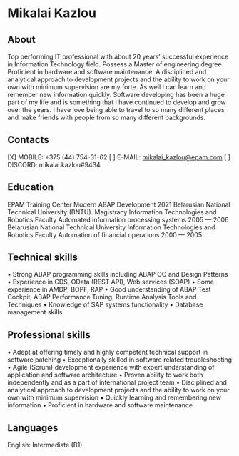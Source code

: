 # Mikalai Kazlou

## About
Top performing IT professional with about 20 years’ successful experience in Information Technology field. Possess a Master of engineering degree. Proficient in hardware and software maintenance.
A disciplined and analytical approach to development projects and the ability to work on your own with minimum supervision are my forte. As well I can learn and remember new information quickly. Software developing has been a huge part of my life and is something that I have continued to develop and grow over the years.
I have love being able to travel to so many different places and make friends with people from so many different backgrounds.

## Contacts
[X] MOBILE: +375 (44) 754-31-62
[ ] E-MAIL: mikalai_kazlou@epam.com
[ ] DISCORD: mikalai.kazlou#9434

## Education
EPAM Training Center
Modern ABAP Development
2021
Belarusian National Technical University (BNTU). Magistracy
Information Technologies and Robotics Faculty
Automated information processing systems
2005 — 2006 
Belarusian National Technical University
Information Technologies and Robotics Faculty
Automation of financial operations
2000 — 2005

## Technical skills
• Strong ABAP programming skills including ABAP OO and Design Patterns
• Experience in CDS, OData (REST API), Web services (SOAP)
• Some experience in AMDP, BOPF, RAP
• Good understanding of ABAP Test Cockpit, ABAP Performance Tuning, Runtime Analysis Tools and Techniques
• Knowledge of SAP systems functionality
• Database management skills

## Professional skills
• Adept at offering timely and highly competent technical support in software patching
• Exceptionally skilled in software related troubleshooting
• Agile (Scrum) development experience with expert understanding of application and software architecture
• Proven ability to work both independently and as a part of international project team
• Disciplined and analytical approach to development projects and the ability to work on your own with minimum supervision
• Quickly learning and remembering new information
• Proficient in hardware and software maintenance

## Languages
English: Intermediate (B1)
